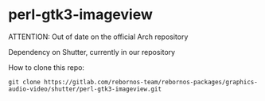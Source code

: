 # perl-gtk3-imageview

ATTENTION: Out of date on the official Arch repository

Dependency on Shutter, currently in our repository

How to clone this repo:

```
git clone https://gitlab.com/rebornos-team/rebornos-packages/graphics-audio-video/shutter/perl-gtk3-imageview.git
```

